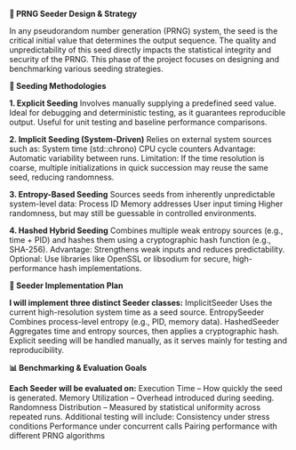 **🧪 PRNG Seeder Design & Strategy**

In any pseudorandom number generation (PRNG) system, the seed is the critical initial value that determines the output sequence. The quality and unpredictability of this seed directly impacts the statistical integrity and security of the PRNG. This phase of the project focuses on designing and benchmarking various seeding strategies.

**🔑 Seeding Methodologies**

**1. Explicit Seeding**
Involves manually supplying a predefined seed value.
Ideal for debugging and deterministic testing, as it guarantees reproducible output.
Useful for unit testing and baseline performance comparisons.

**2. Implicit Seeding (System-Driven)**
Relies on external system sources such as:
System time (std::chrono)
CPU cycle counters
Advantage: Automatic variability between runs.
Limitation: If the time resolution is coarse, multiple initializations in quick succession may reuse the same seed, reducing randomness.

**3. Entropy-Based Seeding**
Sources seeds from inherently unpredictable system-level data:
Process ID
Memory addresses
User input timing
Higher randomness, but may still be guessable in controlled environments.

**4. Hashed Hybrid Seeding**
Combines multiple weak entropy sources (e.g., time + PID) and hashes them using a cryptographic hash function (e.g., SHA-256).
Advantage: Strengthens weak inputs and reduces predictability.
Optional: Use libraries like OpenSSL or libsodium for secure, high-performance hash implementations.

**🧱 Seeder Implementation Plan**

**I will implement three distinct Seeder classes:**
ImplicitSeeder	Uses the current high-resolution system time as a seed source.
EntropySeeder	Combines process-level entropy (e.g., PID, memory data).
HashedSeeder	Aggregates time and entropy sources, then applies a cryptographic hash.
Explicit seeding will be handled manually, as it serves mainly for testing and reproducibility.

**📊 Benchmarking & Evaluation Goals**

**Each Seeder will be evaluated on:**
Execution Time – How quickly the seed is generated.
Memory Utilization – Overhead introduced during seeding.
Randomness Distribution – Measured by statistical uniformity across repeated runs.
Additional testing will include:
Consistency under stress conditions
Performance under concurrent calls
Pairing performance with different PRNG algorithms
